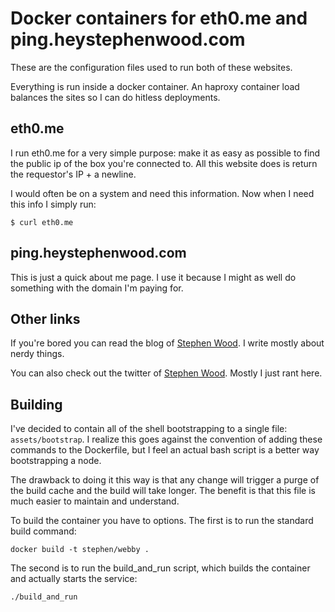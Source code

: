 # Docker containers for eth0.me and ping.heystephenwood.com
These are the configuration files used to run both of these websites.

Everything is run inside a docker container. An haproxy container load balances the sites so I can do hitless deployments.

## eth0.me
I run eth0.me for a very simple purpose: make it as easy as possible to find the public ip of the box you're connected to. All this website does is return the requestor's IP + a newline.

I would often be on a system and need this information. Now when I need this info I simply run:
```shell
$ curl eth0.me
```
## ping.heystephenwood.com
This is just a quick about me page. I use it because I might as well do something with the domain I'm paying for.

## Other links
If you're bored you can read the blog of [Stephen Wood](http://heystephenwood.com). I write mostly about nerdy things.

You can also check out the twitter of [Stephen Wood](https://twitter.com/StephenMW). Mostly I just rant here.

## Building
I've decided to contain all of the shell bootstrapping to a single file: ```assets/bootstrap```. I realize this goes against the convention of adding these commands to the Dockerfile, but I feel an actual bash script is a better way bootstrapping a node.

The drawback to doing it this way is that any change will trigger a purge of the build cache and the build will take longer. The benefit is that this file is much easier to maintain and understand.

To build the container you have to options. The first is to run the standard build command:
```shell
docker build -t stephen/webby .
```

The second is to run the build_and_run script, which builds the container and actually starts the service:
```shell
./build_and_run
```

